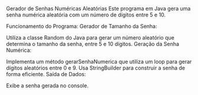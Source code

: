 Gerador de Senhas Numéricas Aleatórias
Este programa em Java gera uma senha numérica aleatória com um número de dígitos entre 5 e 10.

Funcionamento do Programa:
Gerador de Tamanho da Senha:

Utiliza a classe Random do Java para gerar um número aleatório que determina o tamanho da senha, entre 5 e 10 dígitos.
Geração da Senha Numérica:

Implementa um método gerarSenhaNumerica que utiliza um loop para gerar dígitos aleatórios entre 0 e 9.
Usa StringBuilder para construir a senha de forma eficiente.
Saída de Dados:

Exibe a senha gerada no console.